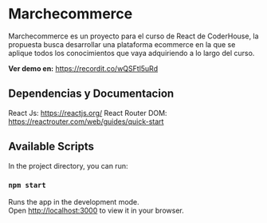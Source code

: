 # Marchecommerce

Marchecommerce es un proyecto para el curso de React de CoderHouse, la propuesta busca desarrollar una plataforma ecommerce en la que se aplique todos los conocimientos que vaya adquiriendo a lo largo del curso.

**Ver demo en:** https://recordit.co/wQSFtl5uRd

## Dependencias y Documentacion
React Js: https://reactjs.org/
React Router DOM: https://reactrouter.com/web/guides/quick-start


## Available Scripts

In the project directory, you can run:

### `npm start`

Runs the app in the development mode.\
Open [http://localhost:3000](http://localhost:3000) to view it in your browser.


